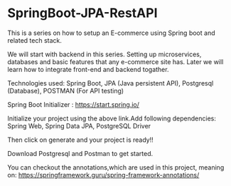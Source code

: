 # SpringBoot-JPA-RestAPI
This is a series on how to setup an E-commerce using Spring boot and related tech stack.

We will start with backend in this series. Setting up microservices, databases and basic features that any e-commerce site has. Later we
will learn how to integrate front-end and backend togather. 

Technologies used: Spring Boot, JPA (Java persistent API), Postgresql (Database), POSTMAN (For API testing)

Spring Boot Initializer : https://start.spring.io/

Initialize your project using the above link.Add following dependencies: Spring Web, Spring Data JPA, PostgreSQL Driver

Then click on generate and your project is ready!!

Download Postgresql and Postman to get started.

You can checkout the annotations,which are used in this project, meaning on: https://springframework.guru/spring-framework-annotations/






